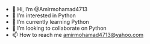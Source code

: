 - 👋 Hi, I’m @Amirmohamad4713
- 👀 I’m interested in Python
- 🌱 I’m currently learning Python
- 💞️ I’m looking to collaborate on Python
- 📫 How to reach me amirmohamad4713@yahoo.com

<!---
Amirmohamad4713/Amirmohamad4713 is a ✨ special ✨ repository because its `README.md` (this file) appears on your GitHub profile.
You can click the Preview link to take a look at your changes.
--->
